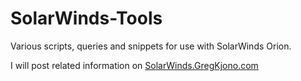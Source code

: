 # SolarWinds-Tools
Various scripts, queries and snippets for use with SolarWinds Orion.

I will post related information on [SolarWinds.GregKjono.com](https://solarwinds.gregkjono.com/)
